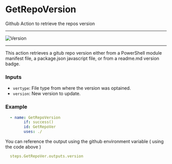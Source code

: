 # GetRepoVersion
Github Action to retrieve the repos version

---

![Version](https://img.shields.io/badge/Version-1.0.0-brightgreen)

---

This action retrieves a gitub repo version either from a PowerShell module manifest file, a package.json javascript file, or from a readme.md version badge.


### Inputs

- `vertype`: File type from where the version was optained.
- `version`: New version to update.

### Example

```yaml
  - name: GetRepoVersion
        if: success()
        id: GetRepoVer
        uses: ./
```

You can reference the output using the github environment variable ( using the code above )

```yaml
  steps.GetRepoVer.outputs.version
```

